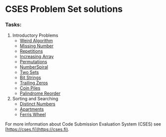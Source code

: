# CSES Problem Set solutions

### Tasks:
1. Introductory Problems
   * [Weird Algorithm](./WeirdAlgorithm) 
   * [Missing Number](./MissingNumber)
   * [Repetitions](./Repetitions)
   * [Increasing Array](./IncreasingArray)
   * [Permutations](./Permutations)
   * [NumberSpiral](./NumberSpiral)
   * [Two Sets](./TwoSets)
   * [Bit Strings](./BitStrings)
   * [Trailing Zeros](./TrailingZeros)
   * [Coin Piles](./CoinPiles)
   * [Palindrome Reorder](./PalindromeReorder)
2. Sorting and Searching
   * [Distinct Numbers](./DistinctNumbers)
   * [Apartments](./Apartments)
   * [Ferris Wheel](./FerrisWheel)

For more information about Code Submission Evaluation System (CSES)
see [https://cses.fi](https://cses.fi). 
